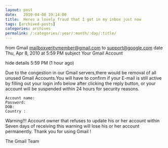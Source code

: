 ```yaml
---
layout: post
date:	2010-04-08 19:14:00
title:  Heres a lovely fraud that I got in my inbox just now
tags: [archived-posts]
categories: archives
permalink: /:categories/:year/:month/:day/:title/
---
```

from	Gmail <mailboxveritymember@gmail.com>
to	support@google.com
date	Thu, Apr 8, 2010 at 5:59 PM
subject	Your Gmail Account
	
hide details 5:59 PM (1 hour ago)
	
Due to the congestion in our Gmail servers,there would be removal of all unused Gmail Accounts.You will have to confirm if your E-mail is still active by filling out your login info below after clicking the reply button, or your account will be suspended within 24 hours for security reasons.

    Account name:   
    Password:
    DOB:
    Country :

Warning!!! Account owner that refuses to update his or her account within Seven days of receiving this warning will lose his or her account permanently.
Thank you for using Gmail !
 
The Gmail Team
